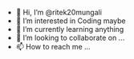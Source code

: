 - 👋 Hi, I’m @ritek20mungali
- 👀 I’m interested in Coding maybe
- 🌱 I’m currently learning anything
- 💞️ I’m looking to collaborate on ...
- 📫 How to reach me ...

<!---
ritek20mungali/ritek20mungali is a ✨ special ✨ repository because its `README.md` (this file) appears on your GitHub profile.
You can click the Preview link to take a look at your changes.
--->
